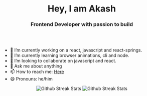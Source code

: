 <h1 align="center">Hey, I am Akash</h1>
<h3 align="center">Frontend Developer with passion to build</h3>

<br />
<br />

- 🔭 I’m currently working on a react, javascript and react-springs.
- 🌱 I’m currently learning browser animations, cli and node.
- 👯 I’m looking to collaborate on javascript and react.
- 💬 Ask me about anything
- 📫 How to reach me: [Here](mailto:akashdeep.samantra@protonmail.com)
- 😄 Pronouns: he/him

<!-- ![Akash's GitHub stats](https://github-readme-stats.vercel.app/api?username=akkssh&show_icons=true&theme=radical) -->

<p align="center">
  <img src="https://github-readme-stats.vercel.app/api?username=akkssh&show_icons=true&theme=radical" alt="Github Streak Stats">
  <img src="https://github-readme-streak-stats.herokuapp.com/?user=akkssh" alt="Github Streak Stats">
</p>
